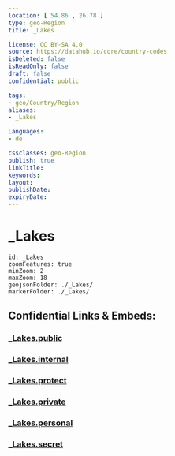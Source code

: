 ```yaml
---
location: [ 54.86 , 26.78 ] 
type: geo-Region
title: _Lakes

license: CC BY-SA 4.0
source: https://datahub.io/core/country-codes
isDeleted: false
isReadOnly: false
draft: false
confidential: public

tags:
- geo/Country/Region
aliases:
- _Lakes

Languages:
- de

cssclasses: geo-Region
publish: true
linkTitle: 
keywords: 
layout: 
publishDate: 
expiryDate: 
---
```


# _Lakes

```leaflet
id: _Lakes
zoomFeatures: true 
minZoom: 2 
maxZoom: 18
geojsonFolder: ./_Lakes/
markerFolder: ./_Lakes/
```


## Confidential Links & Embeds: 

### [_Lakes.public](/_public/\Earth\Continent\Europe\Europe~East\Belarus\Oblasts~Belarus\Minsk_Lakes.public.md) 

### [_Lakes.internal](/_internal/\Earth\Continent\Europe\Europe~East\Belarus\Oblasts~Belarus\Minsk_Lakes.internal.md) 

### [_Lakes.protect](/_protect/\Earth\Continent\Europe\Europe~East\Belarus\Oblasts~Belarus\Minsk_Lakes.protect.md) 

### [_Lakes.private](/_private/\Earth\Continent\Europe\Europe~East\Belarus\Oblasts~Belarus\Minsk_Lakes.private.md) 

### [_Lakes.personal](/_personal/\Earth\Continent\Europe\Europe~East\Belarus\Oblasts~Belarus\Minsk_Lakes.personal.md) 

### [_Lakes.secret](/_secret/\Earth\Continent\Europe\Europe~East\Belarus\Oblasts~Belarus\Minsk_Lakes.secret.md)

